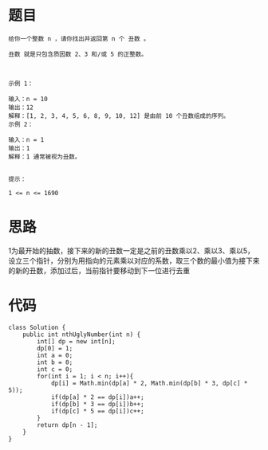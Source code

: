 # 题目
```
给你一个整数 n ，请你找出并返回第 n 个 丑数 。

丑数 就是只包含质因数 2、3 和/或 5 的正整数。

 

示例 1：

输入：n = 10
输出：12
解释：[1, 2, 3, 4, 5, 6, 8, 9, 10, 12] 是由前 10 个丑数组成的序列。
示例 2：

输入：n = 1
输出：1
解释：1 通常被视为丑数。
 

提示：

1 <= n <= 1690
```
# 思路
1为最开始的抽数，接下来的新的丑数一定是之前的丑数乘以2、乘以3、乘以5，设立三个指针，分别为用指向的元素乘以对应的系数，取三个数的最小值为接下来的新的丑数，添加过后，当前指针要移动到下一位进行去重
# 代码
```
class Solution {
    public int nthUglyNumber(int n) {
        int[] dp = new int[n];
        dp[0] = 1;
        int a = 0;
        int b = 0;
        int c = 0;
        for(int i = 1; i < n; i++){
            dp[i] = Math.min(dp[a] * 2, Math.min(dp[b] * 3, dp[c] * 5));
            if(dp[a] * 2 == dp[i])a++;
            if(dp[b] * 3 == dp[i])b++;
            if(dp[c] * 5 == dp[i])c++;
        }
        return dp[n - 1];
    }
}
```
